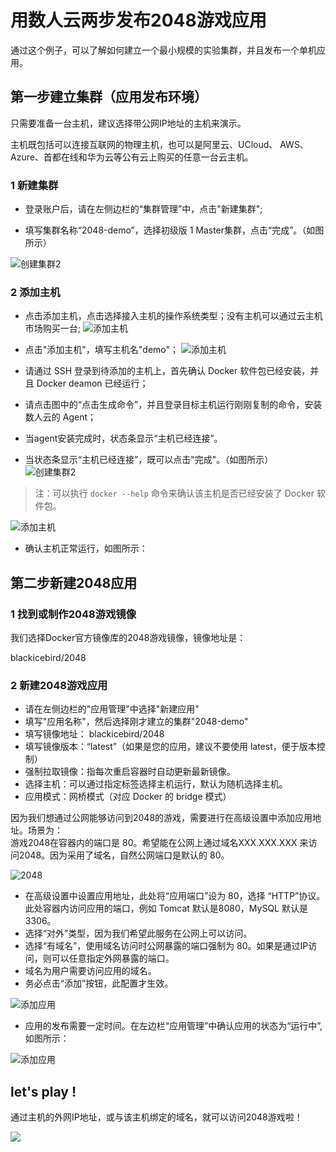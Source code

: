 # 用数人云两步发布2048游戏应用

通过这个例子，可以了解如何建立一个最小规模的实验集群，并且发布一个单机应用。  

## 第一步建立集群（应用发布环境）

只需要准备一台主机，建议选择带公网IP地址的主机来演示。  

主机既包括可以连接互联网的物理主机，也可以是阿里云、UCloud、 AWS、Azure、首都在线和华为云等公有云上购买的任意一台云主机。  

### 1 新建集群

* 登录账户后，请在左侧边栏的“集群管理”中，点击"新建集群";

* 填写集群名称“2048-demo”，选择初级版 1 Master集群，点击“完成”。（如图所示）

![创建集群2](create-cluster2.png)


### 2 添加主机

* 点击添加主机，点击选择接入主机的操作系统类型；没有主机可以通过云主机市场购买一台;
![添加主机](add-host1.png)
* 点击"添加主机"，填写主机名"demo"；
![添加主机](addhost03.png)  
* 请通过 SSH 登录到待添加的主机上，首先确认 Docker 软件包已经安装，并且 Docker deamon 已经运行；  
* 请点击图中的“点击生成命令”，并且登录目标主机运行刚刚复制的命令，安装数人云的 Agent；

* 当agent安装完成时，状态条显示“主机已经连接”。
* 当状态条显示“主机已经连接”，既可以点击"完成"。（如图所示）
![创建集群2](create-cluster4.png)

>注：可以执行 `docker --help` 命令来确认该主机是否已经安装了 Docker 软件包。  

![添加主机](add-host3.png)

* 确认主机正常运行，如图所示：


## 第二步新建2048应用

### 1 找到或制作2048游戏镜像

我们选择Docker官方镜像库的2048游戏镜像，镜像地址是：

blackicebird/2048

### 2 新建2048游戏应用

* 请在左侧边栏的"应用管理"中选择"新建应用"
* 填写"应用名称"，然后选择刚才建立的集群"2048-demo"
* 填写镜像地址： blackicebird/2048
* 填写镜像版本：“latest”（如果是您的应用，建议不要使用 latest，便于版本控制） 
* 强制拉取镜像：指每次重启容器时自动更新最新镜像。
* 选择主机：可以通过指定标签选择主机运行，默认为随机选择主机。
* 应用模式：网桥模式（对应 Docker 的 bridge 模式）

因为我们想通过公网能够访问到2048的游戏，需要进行在高级设置中添加应用地址。场景为：  
游戏2048在容器内的端口是 80。希望能在公网上通过域名XXX.XXX.XXX 来访问2048。因为采用了域名，自然公网端口是默认的 80。  

![2048](add204801.png)

* 在高级设置中设置应用地址，此处将“应用端口”设为 80，选择 “HTTP”协议。此处容器内访问应用的端口，例如 Tomcat 默认是8080，MySQL 默认是3306。
* 选择“对外”类型，因为我们希望此服务在公网上可以访问。
* 选择“有域名”，使用域名访问时公网暴露的端口强制为 80。如果是通过IP访问，则可以任意指定外网暴露的端口。
* 域名为用户需要访问应用的域名。
* 务必点击“添加”按钮，此配置才生效。

![添加应用](add-app2.2.png)

* 应用的发布需要一定时间。在左边栏“应用管理”中确认应用的状态为“运行中”,如图所示：

![添加应用](add-app3.png)


## let's play !

通过主机的外网IP地址，或与该主机绑定的域名，就可以访问2048游戏啦！

![ ](2048.png)
